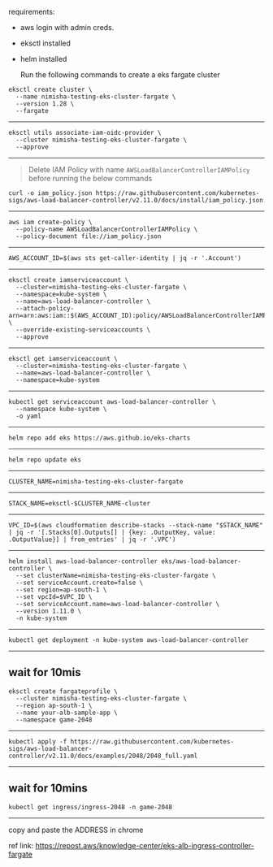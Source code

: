 requirements:
- aws login with admin creds.
- eksctl installed
- helm installed

  Run the following commands to create a eks fargate cluster
  
```shell
eksctl create cluster \
  --name nimisha-testing-eks-cluster-fargate \
  --version 1.28 \
  --fargate
```

-----------------

```shell
eksctl utils associate-iam-oidc-provider \
  --cluster nimisha-testing-eks-cluster-fargate \
  --approve
```

-----------------
> Delete IAM Policy with name `AWSLoadBalancerControllerIAMPolicy` before running the below commands
```shell
curl -o iam_policy.json https://raw.githubusercontent.com/kubernetes-sigs/aws-load-balancer-controller/v2.11.0/docs/install/iam_policy.json
```

------------------
```shell
aws iam create-policy \
  --policy-name AWSLoadBalancerControllerIAMPolicy \
  --policy-document file://iam_policy.json
```
-----------------
```shell
AWS_ACCOUNT_ID=$(aws sts get-caller-identity | jq -r '.Account')
```
-----------------
```shell
eksctl create iamserviceaccount \
  --cluster=nimisha-testing-eks-cluster-fargate \
  --namespace=kube-system \
  --name=aws-load-balancer-controller \
  --attach-policy-arn=arn:aws:iam::$(AWS_ACCOUNT_ID):policy/AWSLoadBalancerControllerIAMPolicy \
  --override-existing-serviceaccounts \
  --approve
```
----------------
```shell
eksctl get iamserviceaccount \
  --cluster=nimisha-testing-eks-cluster-fargate \
  --name=aws-load-balancer-controller \
  --namespace=kube-system
```
----------------------
```shell
kubectl get serviceaccount aws-load-balancer-controller \
  --namespace kube-system \
  -o yaml
```
--------------------
```shell
helm repo add eks https://aws.github.io/eks-charts
```
---------------------
```shell
helm repo update eks
```
----------------------
```shell
CLUSTER_NAME=nimisha-testing-eks-cluster-fargate
```
----------------------
```shell
STACK_NAME=eksctl-$CLUSTER_NAME-cluster
```

---------------------
```shell
VPC_ID=$(aws cloudformation describe-stacks --stack-name "$STACK_NAME" | jq -r '[.Stacks[0].Outputs[] | {key: .OutputKey, value: .OutputValue}] | from_entries' | jq -r '.VPC')
```
-------------------
```shell
helm install aws-load-balancer-controller eks/aws-load-balancer-controller \
  --set clusterName=nimisha-testing-eks-cluster-fargate \
  --set serviceAccount.create=false \
  --set region=ap-south-1 \
  --set vpcId=$VPC_ID \
  --set serviceAccount.name=aws-load-balancer-controller \
  --version 1.11.0 \
  -n kube-system
```
-------------------
```shell
kubectl get deployment -n kube-system aws-load-balancer-controller
```
---------------
wait for 10mis
-------------------
```shell
eksctl create fargateprofile \
  --cluster nimisha-testing-eks-cluster-fargate \
  --region ap-south-1 \
  --name your-alb-sample-app \
  --namespace game-2048
```
-----------------
```shell
kubectl apply -f https://raw.githubusercontent.com/kubernetes-sigs/aws-load-balancer-controller/v2.11.0/docs/examples/2048/2048_full.yaml
```
------------------
wait for 10mins
------------------
```shell
kubectl get ingress/ingress-2048 -n game-2048
```
------------------
copy and paste the ADDRESS in chrome


ref link: https://repost.aws/knowledge-center/eks-alb-ingress-controller-fargate



